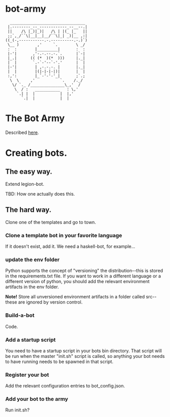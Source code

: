 # bot-army

```
  _________________________________
 |.--------_--_------------_--__--.|
 ||    /\ |_)|_)|   /\ | |(_ |_   ||
 ;;`,_/``\|__|__|__/``\|_| _)|__ ,:|
((_(-,-----------.-.----------.-.)`)
 \__ )        ,'     `.        \ _/
 :  :        |_________|       :  :
 |-'|       ,'-.-.--.-.`.      |`-|
 |_.|      (( (*  )(*  )))     |._|
 |  |       `.-`-'--`-'.'      |  |
 |-'|        | ,-.-.-. |       |._|
 |  |        |(|-|-|-|)|       |  |
 :,':        |_`-'-'-'_|       ;`.;
  \  \     ,'           `.    /._/
   \/ `._ /_______________\_,'  /
    \  / :   ___________   : \,'
     `.| |  |           |  |,'
       `.|  |           |  |
```


# The Bot Army
Described [here](https://square-root.atlassian.net/wiki/display/TPI/Put+a+Bot+on+It%3A+SR+Bot+Army).

# Creating bots.

## The easy way.

Extend legion-bot.

TBD: How one actually does this.

## The hard way.

Clone one of the templates and go to town.

### Clone a template bot in your favorite language
If it doesn't exist, add it. We need a haskell-bot, for example...

### update the env folder
Python supports the concept of "versioning" the distribution--this is stored in the requirements.txt file. If you want to work in a different language or a different version of python, you should add the relevant environment artifacts in the env folder.

**Note!** Store all unversioned environment artifacts in a folder called src--these are ignored by version control.

### Build-a-bot
Code.

### Add a startup script
You need to have a startup script in your bots bin directory. That script will be run when the master "init.sh" script is called, so anything your bot needs to have running needs to be spawned in that script.

### Register your bot
Add the relevant configuration entries to bot_config.json.

### Add your bot to the army
Run init.sh?